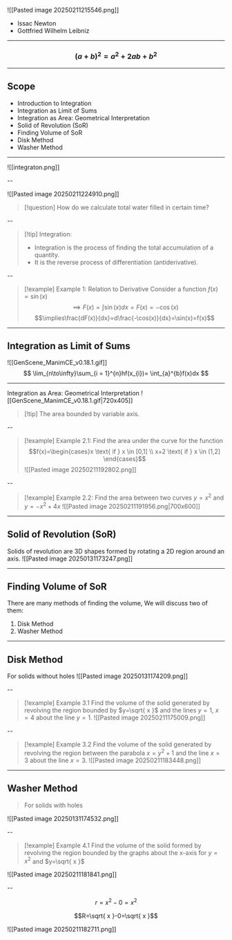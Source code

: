 
![[Pasted image 20250211215546.png]]
+ Issac Newton
+ Gottfried Wilhelm Leibniz  

---

<!-- slide bg="mystery.jpeg" data-background-opacity="0.8" -->
### $$(a+b)^2=a^2+2ab+b^{2}$$

---

## Scope
+ Introduction to Integration
+ Integration as Limit of Sums
+ Integration as Area: Geometrical Interpretation
+ Solid of Revolution (SoR)
+ Finding Volume of SoR
+ Disk Method
+ Washer Method

---

![[integraton.png]]

--

![[Pasted image 20250211224910.png]] 

> [!question] How do we calculate total water filled in certain time?

--

> [!tip] Integration:
> - Integration is the process of finding the total accumulation of a quantity.
> - It is the reverse process of differentiation (antiderivative).

--

> [!example] Example 1: Relation to Derivative
 > Consider a function $f(x)=\sin(x)$
  > $$\implies F(x)=\int \sin(x)dx = F(x)=-\cos(x)$$
  > $$\implies\frac{dF(x)}{dx}=d\frac{-\cos(x)}{dx}=\sin(x)=f(x)$$

---
## Integration as Limit of Sums
![[GenScene_ManimCE_v0.18.1.gif]]
$$
\lim_{n\to\infty}\sum_{i = 1}^{n}hf(x_{i})=
\int_{a}^{b}f(x)dx
$$

---
Integration as Area: Geometrical Interpretation
![[GenScene_ManimCE_v0.18.1.gif|720x405]]
> [!tip] The area bounded by variable axis. 

--
> [!example] Example 2.1: Find the area under the curve for the function 
> $$f(x)=\begin{cases}x \text{ if } x \in [0,1] \\ x+2 \text{ if } x \in (1,2] \end{cases}$$
> ![[Pasted image 20250211192802.png]]

--
> [!example] Example 2.2: Find the area between two curves $y=x^{2}$ and $y=-x^{2}+4x$
> ![[Pasted image 20250211191956.png|700x600]]

---
## Solid of Revolution (SoR)
Solids of revolution are 3D shapes formed by rotating a 2D region around an axis.
![[Pasted image 20250131173247.png]]

---
## Finding Volume of SoR
There are many methods of finding the volume,
We will discuss two of them: 
1) Disk Method
2) Washer Method

---
## Disk Method
For solids without holes
![[Pasted image 20250131174209.png]]

--
> [!example] Example 3.1
> Find the volume of the solid generated by revolving the region bounded by $y=\sqrt{ x }$ and the lines $y=1$, $x=4$ about the line $y=1$.
> ![[Pasted image 20250211175009.png]]

--
> [!example] Example 3.2
> Find the volume of the solid generated by revolving the region between the parabola $x = y^{2} + 1$ and the line $x = 3$ about the line $x = 3$. 
> ![[Pasted image 20250211183448.png]]

---
## Washer Method
>For solids with holes

![[Pasted image 20250131174532.png]]

--
> [!example] Example 4.1
> Find the volume of the solid formed by revolving the region bounded by the graphs about the x-axis for $y=x^2$ and $y=\sqrt{ x }$

![[Pasted image 20250211181841.png]]

--

$$r=x^2-0=x^2$$

$$R=\sqrt{ x }-0=\sqrt{ x }$$

![[Pasted image 20250211182711.png]]

